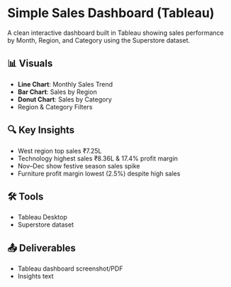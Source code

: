 # Simple Sales Dashboard (Tableau)

A clean interactive dashboard built in Tableau showing sales performance by Month, Region, and Category using the Superstore dataset.

## 📊 Visuals
- **Line Chart**: Monthly Sales Trend
- **Bar Chart**: Sales by Region
- **Donut Chart**: Sales by Category
- Region & Category Filters

## 🔍 Key Insights
- West region top sales ₹7.25L
- Technology highest sales ₹8.36L & 17.4% profit margin
- Nov–Dec show festive season sales spike
- Furniture profit margin lowest (2.5%) despite high sales

## 🛠 Tools
- Tableau Desktop
- Superstore dataset

## 📤 Deliverables
- Tableau dashboard screenshot/PDF
- Insights text
